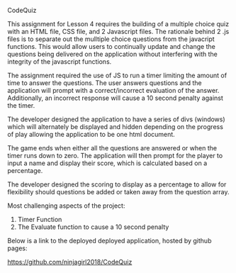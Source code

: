 
CodeQuiz

This assignment for Lesson 4 requires the building of a multiple choice quiz with an HTML file, CSS file, and 2 Javascript files.  The rationale behind 2 .js files is to separate out the mulltiple choice questions from the javacript functions.  This would allow users to continually update and change the questions being delivered on the application without interfering with the integrity of the javascript functions.

The assignment required the use of JS to run a timer limiting the amount of time to answer the questions.  The user answers questions and the application will prompt with a correct/incorrect evaluation of the answer.  Additionally, an incorrect response will cause a 10 second penalty against the timer.

The developer designed the application to have a series of divs (windows) which will alternately be displayed and hidden depending on the progress of play allowing the application to be one html document.  

The game ends when either all the questions are answered or when the timer runs down to zero.  The application will then prompt for the player to input a name and display their score, which is calculated based on a percentage.

The developer designed the scoring to display as a percentage to allow for flexibility should questions be added or taken away from the question array.

Most challenging aspects of the project:

1.  Timer Function
2.  The Evaluate function to cause a 10 second penalty

Below is a link to the deployed deployed application, hosted by github pages:

https://github.com/ninjagirl2018/CodeQuiz


